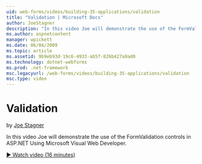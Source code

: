 ```yaml
---
uid: web-forms/videos/building-35-applications/validation
title: "Validation | Microsoft Docs"
author: JoeStagner
description: "In this video Joe will demonstrate the use of the FormValidation controls in ASP.NET Using Microsoft Visual Web Developer."
ms.author: aspnetcontent
manager: wpickett
ms.date: 06/04/2009
ms.topic: article
ms.assetid: 9b9eb93d-19c6-4933-ab5f-826b427a9ad0
ms.technology: dotnet-webforms
ms.prod: .net-framework
msc.legacyurl: /web-forms/videos/building-35-applications/validation
msc.type: video
---
```

Validation
====================
by [Joe Stagner](https://github.com/JoeStagner)

In this video Joe will demonstrate the use of the FormValidation controls in ASP.NET Using Microsoft Visual Web Developer.

[&#9654; Watch video (16 minutes)](https://channel9.msdn.com/Blogs/ASP-NET-Site-Videos/validation)